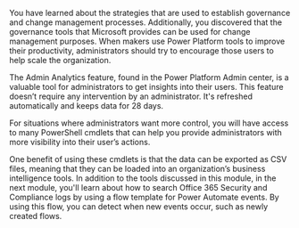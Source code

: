 You have learned about the strategies that are used to establish governance
and change management processes. Additionally, you discovered that the governance
tools that Microsoft provides can be used for change management purposes.
When makers use Power Platform tools to improve their productivity,
administrators should try to encourage those users to help scale the organization.

The Admin Analytics feature, found in the Power Platform Admin center, is a
valuable tool for administrators to get insights into their users. This feature
doesn’t require any intervention by an administrator. It's refreshed automatically
and keeps data for 28 days.

For situations where administrators want more control, you will have access to many
PowerShell cmdlets that can help you provide administrators with more
visibility into their user’s actions.

One benefit of using these cmdlets is that the data can be exported as CSV files,
meaning that they can be loaded into an organization’s business intelligence
tools. In addition to the tools discussed in this module, in the next module, you'll learn about how to search Office 365 Security and Compliance logs by using a flow template for Power Automate events. By using this flow, you can detect
when new events occur, such as newly created flows.
